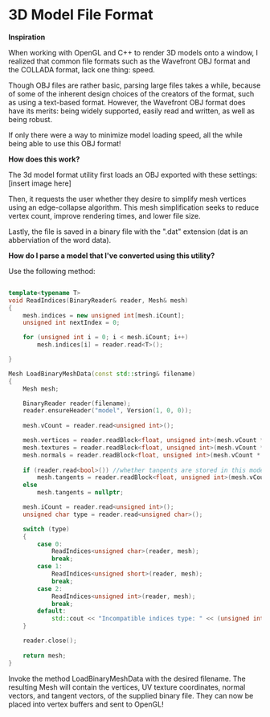# 3D Model File Format

**Inspiration**

When working with OpenGL and C++ to render 3D models onto a window, I realized that common file formats such as the Wavefront OBJ format and the COLLADA format, lack one thing: speed.

Though OBJ files are rather basic, parsing large files takes a while, because of some of the inherent design choices of the creators of the format, such as using a text-based format. However, the Wavefront OBJ format does have its merits: being widely supported, easily read and written, as well as being robust.

If only there were a way to minimize model loading speed, all the while being able to use this OBJ format!

**How does this work?**

The 3d model format utility first loads an OBJ exported with these settings: [insert image here]

Then, it requests the user whether they desire to simplify mesh vertices using an edge-collapse algorithm. This mesh simplification seeks to reduce vertex count, improve rendering times, and lower file size.

Lastly, the file is saved in a binary file with the ".dat" extension (dat is an abberviation of the word data).

**How do I parse a model that I've converted using this utility?**

Use the following method:

```cpp

template<typename T>
void ReadIndices(BinaryReader& reader, Mesh& mesh)
{
	mesh.indices = new unsigned int[mesh.iCount];
	unsigned int nextIndex = 0;

	for (unsigned int i = 0; i < mesh.iCount; i++)
		mesh.indices[i] = reader.read<T>();

}

Mesh LoadBinaryMeshData(const std::string& filename)
{
	Mesh mesh;

	BinaryReader reader(filename);
	reader.ensureHeader("model", Version(1, 0, 0));
	
	mesh.vCount = reader.read<unsigned int>();

	mesh.vertices = reader.readBlock<float, unsigned int>(mesh.vCount * 3);
	mesh.textures = reader.readBlock<float, unsigned int>(mesh.vCount * 2);
	mesh.normals = reader.readBlock<float, unsigned int>(mesh.vCount * 3);
	
	if (reader.read<bool>()) //whether tangents are stored in this model
		mesh.tangents = reader.readBlock<float, unsigned int>(mesh.vCount * 3);
	else
		mesh.tangents = nullptr;

	mesh.iCount = reader.read<unsigned int>();
	unsigned char type = reader.read<unsigned char>();

	switch (type)
	{
        case 0:
            ReadIndices<unsigned char>(reader, mesh);
            break;
        case 1:
            ReadIndices<unsigned short>(reader, mesh);
            break;
        case 2:
            ReadIndices<unsigned int>(reader, mesh);
            break;
        default:
            std::cout << "Incompatible indices type: " << (unsigned int) type << std::endl;
	}

	reader.close();
	
	return mesh;
}
```
Invoke the method LoadBinaryMeshData with the desired filename. The resulting Mesh will contain the vertices, UV texture coordinates, normal vectors, and tangent vectors, of the supplied binary file. They can now be placed into vertex buffers and sent to OpenGL!

